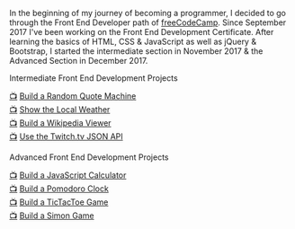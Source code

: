 In the beginning of my journey of becoming a programmer, I decided to go through the Front End Developer path of [freeCodeCamp](www.freecodecamp.org). Since September 2017 I've been working on the Front End Development Certificate. After learning the basics of HTML, CSS & JavaScript as well as jQuery & Bootstrap, I started the intermediate section in November 2017 & the Advanced Section in December 2017.

Intermediate Front End Development Projects

[📺](https://miffili.github.io/freeCodeCamp/FED-randomquotemachine "live preview") [Build a Random Quote Machine](https://github.com/Miffili/freeCodeCamp/tree/gh-pages/FED-randomquotemachine "project")  
[📺](https://miffili.github.io/freeCodeCamp/FED-weatherapp "live preview") [Show the Local Weather](https://github.com/Miffili/freeCodeCamp/tree/gh-pages/FED-weatherapp "project")  
[📺](https://miffili.github.io/freeCodeCamp/FED-wikipediaviewer "live preview") [Build a Wikipedia Viewer](https://github.com/Miffili/freeCodeCamp/tree/gh-pages/FED-wikipediaviewer "project")  
[📺](https://miffili.github.io/freeCodeCamp/FED-twitchAPIproject "live preview") [Use the Twitch.tv JSON API](https://github.com/Miffili/freeCodeCamp/tree/gh-pages/FED-twitchAPIproject "project")

Advanced Front End Development Projects

[📺](https://miffili.github.io/freeCodeCamp/FED-JScalculator "live preview") [Build a JavaScript Calculator](https://github.com/Miffili/freeCodeCamp/tree/gh-pages/FED-JScalculator "project")  
[📺](https://miffili.github.io/freeCodeCamp/FED-pomodoroclock "live preview") [Build a Pomodoro Clock](https://github.com/Miffili/freeCodeCamp/tree/gh-pages/FED-pomodoroclock "project")  
[📺](https://miffili.github.io/freeCodeCamp/FED-tictactoe/ "live preview") [Build a TicTacToe Game](https://github.com/Miffili/freeCodeCamp/tree/gh-pages/FED-tictactoe "project")  
[📺](https://miffili.github.io/freeCodeCamp/FED-simongame/ "live preview") [Build a Simon Game](https://github.com/Miffili/freeCodeCamp/tree/gh-pages/FED-simongame "project")
